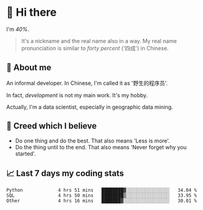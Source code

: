 # 👋 Hi there

I'm *40%*.

> It's a nickname and the real name also in a way.
> My real name pronunciation is similar to *forty percent* ('四成') in Chinese.

## :speech_balloon: About me

An informal developer. In Chinese, I'm called it as '野生的程序员'.

In fact, _development_ is not my main work. It's my hobby.

Actually, I'm a data scientist, especially in geographic data mining.

## :see_no_evil: Creed which I believe

- Do one thing and do the best. That also means 'Less is more'.
- Do the thing until to the end. That also means 'Never forget why you started'.

## :chart_with_upwards_trend: Last 7 days my coding stats

<!--START_SECTION:waka-->

```text
Python             4 hrs 51 mins   ████████▓░░░░░░░░░░░░░░░░   34.04 %
SQL                4 hrs 50 mins   ████████▒░░░░░░░░░░░░░░░░   33.95 %
Other              4 hrs 16 mins   ███████▓░░░░░░░░░░░░░░░░░   30.01 %
```

<!--END_SECTION:waka-->
